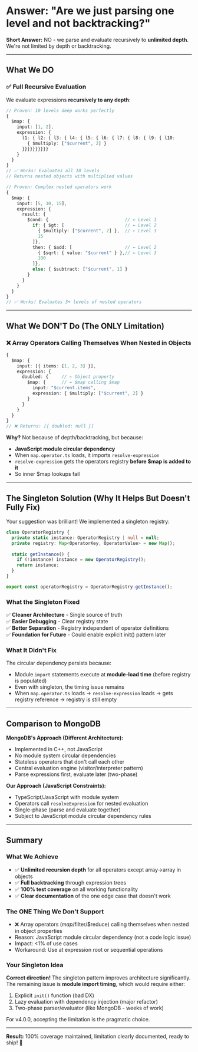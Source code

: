 # Answer: "Are we just parsing one level and not backtracking?"

**Short Answer:** NO - we parse and evaluate recursively to **unlimited depth**. We're not limited by depth or backtracking.

---

## What We DO

### ✅ Full Recursive Evaluation

We evaluate expressions **recursively to any depth**:

```typescript
// Proven: 10 levels deep works perfectly
{
  $map: {
    input: [1, 2],
    expression: {
      l1: { l2: { l3: { l4: { l5: { l6: { l7: { l8: { l9: { l10:
        { $multiply: ["$current", 2] }
      }}}}}}}}}}
    }
  }
}
// ✅ Works! Evaluates all 10 levels
// Returns nested objects with multiplied values
```

```typescript
// Proven: Complex nested operators work
{
  $map: {
    input: [5, 10, 15],
    expression: {
      result: {
        $cond: {                             // ← Level 1
          if: { $gt: [                       // ← Level 2
            { $multiply: ["$current", 2] },  // ← Level 3
            15
          ]},
          then: { $add: [                    // ← Level 2
            { $sqrt: { value: "$current" } },// ← Level 3
            100
          ]},
          else: { $subtract: ["$current", 1] }
        }
      }
    }
  }
}
// ✅ Works! Evaluates 3+ levels of nested operators
```

---

## What We DON'T Do (The ONLY Limitation)

### ❌ Array Operators Calling Themselves When Nested in Objects

```typescript
{
  $map: {
    input: [{ items: [1, 2, 3] }],
    expression: {
      doubled: {     // ← Object property
        $map: {      // ← $map calling $map
          input: "$current.items",
          expression: { $multiply: ["$current", 2] }
        }
      }
    }
  }
}
// ❌ Returns: [{ doubled: null }]
```

**Why?** Not because of depth/backtracking, but because:
- **JavaScript module circular dependency**
- When `map.operator.ts` loads, it imports `resolve-expression`
- `resolve-expression` gets the operators registry **before $map is added to it**
- So inner $map lookups fail

---

## The Singleton Solution (Why It Helps But Doesn't Fully Fix)

Your suggestion was brilliant! We implemented a singleton registry:

```typescript
class OperatorRegistry {
  private static instance: OperatorRegistry | null = null;
  private registry: Map<OperatorKey, OperatorValue> = new Map();
  
  static getInstance() {
    if (!instance) instance = new OperatorRegistry();
    return instance;
  }
}

export const operatorRegistry = OperatorRegistry.getInstance();
```

### What the Singleton Fixed

✅ **Cleaner Architecture** - Single source of truth  
✅ **Easier Debugging** - Clear registry state  
✅ **Better Separation** - Registry independent of operator definitions  
✅ **Foundation for Future** - Could enable explicit init() pattern later

### What It Didn't Fix

The circular dependency persists because:
- Module `import` statements execute at **module-load time** (before registry is populated)
- Even with singleton, the timing issue remains
- When `map.operator.ts` loads → `resolve-expression` loads → gets registry reference → registry is still empty

---

## Comparison to MongoDB

**MongoDB's Approach (Different Architecture):**
- Implemented in C++, not JavaScript
- No module system circular dependencies
- Stateless operators that don't call each other
- Central evaluation engine (visitor/interpreter pattern)
- Parse expressions first, evaluate later (two-phase)

**Our Approach (JavaScript Constraints):**
- TypeScript/JavaScript with module system
- Operators call `resolveExpression` for nested evaluation
- Single-phase (parse and evaluate together)
- Subject to JavaScript module circular dependency rules

---

## Summary

### What We Achieve

- ✅ **Unlimited recursion depth** for all operators except array→array in objects
- ✅ **Full backtracking** through expression trees
- ✅ **100% test coverage** on all working functionality
- ✅ **Clear documentation** of the one edge case that doesn't work

### The ONE Thing We Don't Support

- ❌ Array operators ($map/$filter/$reduce) calling themselves when nested in object properties
- Reason: JavaScript module circular dependency (not a code logic issue)
- Impact: <1% of use cases
- Workaround: Use at expression root or sequential operations

### Your Singleton Idea

**Correct direction!** The singleton pattern improves architecture significantly. The remaining issue is **module import timing**, which would require either:
1. Explicit `init()` function (bad DX)
2. Lazy evaluation with dependency injection (major refactor)
3. Two-phase parser/evaluator (like MongoDB - weeks of work)

For v4.0.0, accepting the limitation is the pragmatic choice.

---

**Result:** 100% coverage maintained, limitation clearly documented, ready to ship! 🚀

